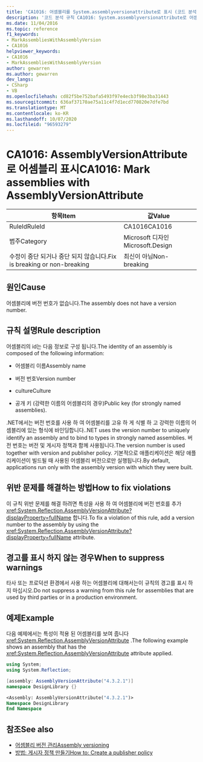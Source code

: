 ```yaml
---
title: 'CA1016: 어셈블리를 System.assemblyversionattribute로 표시 (코드 분석)'
description: '코드 분석 규칙 CA1016: System.assemblyversionattribute로 어셈블리 표시에 대해 알아봅니다.'
ms.date: 11/04/2016
ms.topic: reference
f1_keywords:
- MarkAssembliesWithAssemblyVersion
- CA1016
helpviewer_keywords:
- CA1016
- MarkAssembliesWithAssemblyVersion
author: gewarren
ms.author: gewarren
dev_langs:
- CSharp
- VB
ms.openlocfilehash: cd82f5be752bafa5493f97e4ecb3f98e3ba31443
ms.sourcegitcommit: 636af37170ae75a11c4f7d1ecd770820e7dfe7bd
ms.translationtype: MT
ms.contentlocale: ko-KR
ms.lasthandoff: 10/07/2020
ms.locfileid: "96593279"
---
```

# <a name="ca1016-mark-assemblies-with-assemblyversionattribute"></a><span data-ttu-id="a015c-103">CA1016: AssemblyVersionAttribute로 어셈블리 표시</span><span class="sxs-lookup"><span data-stu-id="a015c-103">CA1016: Mark assemblies with AssemblyVersionAttribute</span></span>

| <span data-ttu-id="a015c-104">항목</span><span class="sxs-lookup"><span data-stu-id="a015c-104">Item</span></span>                                     | <span data-ttu-id="a015c-105">값</span><span class="sxs-lookup"><span data-stu-id="a015c-105">Value</span></span>            |
|------------------------------------------|------------------|
| <span data-ttu-id="a015c-106">RuleId</span><span class="sxs-lookup"><span data-stu-id="a015c-106">RuleId</span></span>                                   | <span data-ttu-id="a015c-107">CA1016</span><span class="sxs-lookup"><span data-stu-id="a015c-107">CA1016</span></span>           |
| <span data-ttu-id="a015c-108">범주</span><span class="sxs-lookup"><span data-stu-id="a015c-108">Category</span></span>                                 | <span data-ttu-id="a015c-109">Microsoft 디자인</span><span class="sxs-lookup"><span data-stu-id="a015c-109">Microsoft.Design</span></span> |
| <span data-ttu-id="a015c-110">수정이 중단 되거나 중단 되지 않습니다.</span><span class="sxs-lookup"><span data-stu-id="a015c-110">Fix is breaking or non-breaking</span></span> | <span data-ttu-id="a015c-111">최신이 아님</span><span class="sxs-lookup"><span data-stu-id="a015c-111">Non-breaking</span></span>     |

## <a name="cause"></a><span data-ttu-id="a015c-112">원인</span><span class="sxs-lookup"><span data-stu-id="a015c-112">Cause</span></span>

<span data-ttu-id="a015c-113">어셈블리에 버전 번호가 없습니다.</span><span class="sxs-lookup"><span data-stu-id="a015c-113">The assembly does not have a version number.</span></span>

## <a name="rule-description"></a><span data-ttu-id="a015c-114">규칙 설명</span><span class="sxs-lookup"><span data-stu-id="a015c-114">Rule description</span></span>

<span data-ttu-id="a015c-115">어셈블리의 id는 다음 정보로 구성 됩니다.</span><span class="sxs-lookup"><span data-stu-id="a015c-115">The identity of an assembly is composed of the following information:</span></span>

- <span data-ttu-id="a015c-116">어셈블리 이름</span><span class="sxs-lookup"><span data-stu-id="a015c-116">Assembly name</span></span>

- <span data-ttu-id="a015c-117">버전 번호</span><span class="sxs-lookup"><span data-stu-id="a015c-117">Version number</span></span>

- <span data-ttu-id="a015c-118">culture</span><span class="sxs-lookup"><span data-stu-id="a015c-118">Culture</span></span>

- <span data-ttu-id="a015c-119">공개 키 (강력한 이름의 어셈블리의 경우)</span><span class="sxs-lookup"><span data-stu-id="a015c-119">Public key (for strongly named assemblies).</span></span>

<span data-ttu-id="a015c-120">.NET에서는 버전 번호를 사용 하 여 어셈블리를 고유 하 게 식별 하 고 강력한 이름의 어셈블리에 있는 형식에 바인딩합니다.</span><span class="sxs-lookup"><span data-stu-id="a015c-120">.NET uses the version number to uniquely identify an assembly and to bind to types in strongly named assemblies.</span></span> <span data-ttu-id="a015c-121">버전 번호는 버전 및 게시자 정책과 함께 사용됩니다.</span><span class="sxs-lookup"><span data-stu-id="a015c-121">The version number is used together with version and publisher policy.</span></span> <span data-ttu-id="a015c-122">기본적으로 애플리케이션은 해당 애플리케이션이 빌드될 때 사용된 어셈블리 버전으로만 실행됩니다.</span><span class="sxs-lookup"><span data-stu-id="a015c-122">By default, applications run only with the assembly version with which they were built.</span></span>

## <a name="how-to-fix-violations"></a><span data-ttu-id="a015c-123">위반 문제를 해결하는 방법</span><span class="sxs-lookup"><span data-stu-id="a015c-123">How to fix violations</span></span>

<span data-ttu-id="a015c-124">이 규칙 위반 문제를 해결 하려면 특성을 사용 하 여 어셈블리에 버전 번호를 추가 <xref:System.Reflection.AssemblyVersionAttribute?displayProperty=fullName> 합니다.</span><span class="sxs-lookup"><span data-stu-id="a015c-124">To fix a violation of this rule, add a version number to the assembly by using the <xref:System.Reflection.AssemblyVersionAttribute?displayProperty=fullName> attribute.</span></span>

## <a name="when-to-suppress-warnings"></a><span data-ttu-id="a015c-125">경고를 표시 하지 않는 경우</span><span class="sxs-lookup"><span data-stu-id="a015c-125">When to suppress warnings</span></span>

<span data-ttu-id="a015c-126">타사 또는 프로덕션 환경에서 사용 하는 어셈블리에 대해서는이 규칙의 경고를 표시 하지 마십시오.</span><span class="sxs-lookup"><span data-stu-id="a015c-126">Do not suppress a warning from this rule for assemblies that are used by third parties or in a production environment.</span></span>

## <a name="example"></a><span data-ttu-id="a015c-127">예제</span><span class="sxs-lookup"><span data-stu-id="a015c-127">Example</span></span>

<span data-ttu-id="a015c-128">다음 예제에서는 특성이 적용 된 어셈블리를 보여 줍니다 <xref:System.Reflection.AssemblyVersionAttribute> .</span><span class="sxs-lookup"><span data-stu-id="a015c-128">The following example shows an assembly that has the <xref:System.Reflection.AssemblyVersionAttribute> attribute applied.</span></span>

```csharp
using System;
using System.Reflection;

[assembly: AssemblyVersionAttribute("4.3.2.1")]
namespace DesignLibrary {}
```

```vb
<Assembly: AssemblyVersionAttribute("4.3.2.1")>
Namespace DesignLibrary
End Namespace
```

## <a name="see-also"></a><span data-ttu-id="a015c-129">참조</span><span class="sxs-lookup"><span data-stu-id="a015c-129">See also</span></span>

- [<span data-ttu-id="a015c-130">어셈블리 버전 관리</span><span class="sxs-lookup"><span data-stu-id="a015c-130">Assembly versioning</span></span>](../../../standard/assembly/versioning.md)
- [<span data-ttu-id="a015c-131">방법: 게시자 정책 만들기</span><span class="sxs-lookup"><span data-stu-id="a015c-131">How to: Create a publisher policy</span></span>](../../../framework/configure-apps/how-to-create-a-publisher-policy.md)
